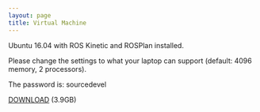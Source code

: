 ```yaml
---
layout: page
title: Virtual Machine
---
```


Ubuntu 16.04 with ROS Kinetic and ROSPlan installed.

Please change the settings to what your laptop can support (default: 4096 memory, 2 processors).

The password is: sourcedevel

[DOWNLOAD](https://nms.kcl.ac.uk/daniele.magazzeni/ROSPlan-Ubuntu16.04.ova) (3.9GB)
